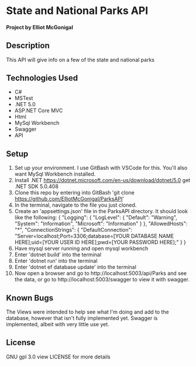# State and National Parks API
#### Project by Elliot McGonigal
## Description
This API will give info on a few of the state and national parks
## Technologies Used
* C#
* MSTest
* .NET 5.0
* ASP.NET Core MVC
* Html
* MySql Workbench
* Swagger
* API
## Setup
1. Set up your environment. I use GitBash with VSCode for this. You'll also want MySql Workbench installed.
2. Install .NET https://dotnet.microsoft.com/en-us/download/dotnet/5.0 get .NET SDK 5.0.408
3. Clone this repo by entering into GitBash 'git clone https://github.com/ElliotMcGonigal/ParksAPI'
4. In the terminal, navigate to the file you just cloned.
5. Create an 'appsettings.json' file in the ParksAPI directory. It should look like the following: 
{
  "Logging": {
    "LogLevel": {
      "Default": "Warning",
      "System": "Information",
      "Microsoft": "Information"
    }
  },
  "AllowedHosts": "*",
  "ConnectionStrings": {
      "DefaultConnection": "Server=localhost;Port=3306;database=[YOUR DATABASE NAME HERE];uid=[YOUR USER ID HERE];pwd=[YOUR PASSWORD HERE];"
  }
}
6. Have mysql server running and open mysql workbench
7. Enter 'dotnet build' into the terminal
8. Enter 'dotnet run' into the terminal
9. Enter 'dotnet ef database update' into the terminal
10. Now open a browser and go to http://localhost:5003/api/Parks and see the data, or go to http://localhost:5003/swagger to view it with swagger.
## Known Bugs
The Views were intended to help see what I'm doing and add to the database, however that isn't fully implemented yet. Swagger is implemented, albeit with very little use yet.
## License
GNU gpl 3.0 view LICENSE for more details